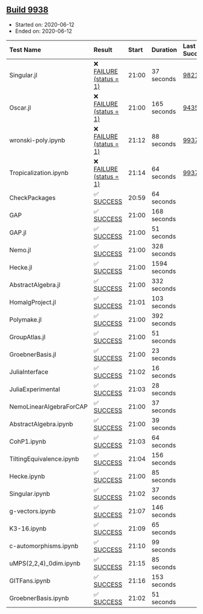 ## [Build 9938](https://oscarci.mathematik.uni-kl.de/job/oscar/9938/)

* Started on: 2020-06-12
* Ended on: 2020-06-12

| Test Name    | Result | Start | Duration | Last Success | First Failure |
|:-------------|:-------|:------|:---------|:-------------|:--------------|
| Singular.jl | ❌ [FAILURE (status = 1)](https://oscarci.mathematik.uni-kl.de/job/oscar/9938/artifact/logs/build-9938/Singular.jl.log) | 21:00 | 37 seconds | [9821](https://oscarci.mathematik.uni-kl.de/job/oscar/9821/) | [9822](https://oscarci.mathematik.uni-kl.de/job/oscar/9822/) |
| Oscar.jl | ❌ [FAILURE (status = 1)](https://oscarci.mathematik.uni-kl.de/job/oscar/9938/artifact/logs/build-9938/Oscar.jl.log) | 21:00 | 165 seconds | [9435](https://oscarci.mathematik.uni-kl.de/job/oscar/9435/) | [9436](https://oscarci.mathematik.uni-kl.de/job/oscar/9436/) |
| wronski-poly.ipynb | ❌ [FAILURE (status = 1)](https://oscarci.mathematik.uni-kl.de/job/oscar/9938/artifact/logs/build-9938/wronski-poly.ipynb.log) | 21:12 | 88 seconds | [9937](https://oscarci.mathematik.uni-kl.de/job/oscar/9937/) | [9938](https://oscarci.mathematik.uni-kl.de/job/oscar/9938/) |
| Tropicalization.ipynb | ❌ [FAILURE (status = 1)](https://oscarci.mathematik.uni-kl.de/job/oscar/9938/artifact/logs/build-9938/Tropicalization.ipynb.log) | 21:14 | 64 seconds | [9937](https://oscarci.mathematik.uni-kl.de/job/oscar/9937/) | [9938](https://oscarci.mathematik.uni-kl.de/job/oscar/9938/) |
| CheckPackages | ✅ [SUCCESS](https://oscarci.mathematik.uni-kl.de/job/oscar/9938/artifact/logs/build-9938/CheckPackages.log) | 20:59 | 64 seconds |  |  |
| GAP | ✅ [SUCCESS](https://oscarci.mathematik.uni-kl.de/job/oscar/9938/artifact/logs/build-9938/GAP.log) | 21:00 | 168 seconds |  |  |
| GAP.jl | ✅ [SUCCESS](https://oscarci.mathematik.uni-kl.de/job/oscar/9938/artifact/logs/build-9938/GAP.jl.log) | 21:00 | 51 seconds |  |  |
| Nemo.jl | ✅ [SUCCESS](https://oscarci.mathematik.uni-kl.de/job/oscar/9938/artifact/logs/build-9938/Nemo.jl.log) | 21:00 | 328 seconds |  |  |
| Hecke.jl | ✅ [SUCCESS](https://oscarci.mathematik.uni-kl.de/job/oscar/9938/artifact/logs/build-9938/Hecke.jl.log) | 21:00 | 1594 seconds |  |  |
| AbstractAlgebra.jl | ✅ [SUCCESS](https://oscarci.mathematik.uni-kl.de/job/oscar/9938/artifact/logs/build-9938/AbstractAlgebra.jl.log) | 21:00 | 332 seconds |  |  |
| HomalgProject.jl | ✅ [SUCCESS](https://oscarci.mathematik.uni-kl.de/job/oscar/9938/artifact/logs/build-9938/HomalgProject.jl.log) | 21:01 | 103 seconds |  |  |
| Polymake.jl | ✅ [SUCCESS](https://oscarci.mathematik.uni-kl.de/job/oscar/9938/artifact/logs/build-9938/Polymake.jl.log) | 21:00 | 392 seconds |  |  |
| GroupAtlas.jl | ✅ [SUCCESS](https://oscarci.mathematik.uni-kl.de/job/oscar/9938/artifact/logs/build-9938/GroupAtlas.jl.log) | 21:00 | 51 seconds |  |  |
| GroebnerBasis.jl | ✅ [SUCCESS](https://oscarci.mathematik.uni-kl.de/job/oscar/9938/artifact/logs/build-9938/GroebnerBasis.jl.log) | 21:00 | 23 seconds |  |  |
| JuliaInterface | ✅ [SUCCESS](https://oscarci.mathematik.uni-kl.de/job/oscar/9938/artifact/logs/build-9938/JuliaInterface.log) | 21:02 | 16 seconds |  |  |
| JuliaExperimental | ✅ [SUCCESS](https://oscarci.mathematik.uni-kl.de/job/oscar/9938/artifact/logs/build-9938/JuliaExperimental.log) | 21:03 | 28 seconds |  |  |
| NemoLinearAlgebraForCAP | ✅ [SUCCESS](https://oscarci.mathematik.uni-kl.de/job/oscar/9938/artifact/logs/build-9938/NemoLinearAlgebraForCAP.log) | 21:00 | 37 seconds |  |  |
| AbstractAlgebra.ipynb | ✅ [SUCCESS](https://oscarci.mathematik.uni-kl.de/job/oscar/9938/artifact/logs/build-9938/AbstractAlgebra.ipynb.log) | 21:00 | 39 seconds |  |  |
| CohP1.ipynb | ✅ [SUCCESS](https://oscarci.mathematik.uni-kl.de/job/oscar/9938/artifact/logs/build-9938/CohP1.ipynb.log) | 21:03 | 64 seconds |  |  |
| TiltingEquivalence.ipynb | ✅ [SUCCESS](https://oscarci.mathematik.uni-kl.de/job/oscar/9938/artifact/logs/build-9938/TiltingEquivalence.ipynb.log) | 21:04 | 156 seconds |  |  |
| Hecke.ipynb | ✅ [SUCCESS](https://oscarci.mathematik.uni-kl.de/job/oscar/9938/artifact/logs/build-9938/Hecke.ipynb.log) | 21:00 | 85 seconds |  |  |
| Singular.ipynb | ✅ [SUCCESS](https://oscarci.mathematik.uni-kl.de/job/oscar/9938/artifact/logs/build-9938/Singular.ipynb.log) | 21:02 | 37 seconds |  |  |
| g-vectors.ipynb | ✅ [SUCCESS](https://oscarci.mathematik.uni-kl.de/job/oscar/9938/artifact/logs/build-9938/g-vectors.ipynb.log) | 21:07 | 146 seconds |  |  |
| K3-16.ipynb | ✅ [SUCCESS](https://oscarci.mathematik.uni-kl.de/job/oscar/9938/artifact/logs/build-9938/K3-16.ipynb.log) | 21:09 | 65 seconds |  |  |
| c-automorphisms.ipynb | ✅ [SUCCESS](https://oscarci.mathematik.uni-kl.de/job/oscar/9938/artifact/logs/build-9938/c-automorphisms.ipynb.log) | 21:10 | 99 seconds |  |  |
| uMPS(2,2,4)_0dim.ipynb | ✅ [SUCCESS](https://oscarci.mathematik.uni-kl.de/job/oscar/9938/artifact/logs/build-9938/uMPS-2-2-4-_0dim.ipynb.log) | 21:15 | 85 seconds |  |  |
| GITFans.ipynb | ✅ [SUCCESS](https://oscarci.mathematik.uni-kl.de/job/oscar/9938/artifact/logs/build-9938/GITFans.ipynb.log) | 21:16 | 153 seconds |  |  |
| GroebnerBasis.ipynb | ✅ [SUCCESS](https://oscarci.mathematik.uni-kl.de/job/oscar/9938/artifact/logs/build-9938/GroebnerBasis.ipynb.log) | 21:02 | 51 seconds |  |  |
